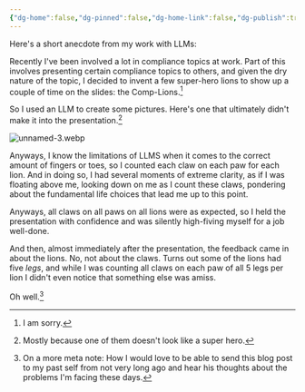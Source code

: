 ```yaml
---
{"dg-home":false,"dg-pinned":false,"dg-home-link":false,"dg-publish":true,"type":"post","disabled rules":["header-increment","yaml-title","yaml-title-alias","file-name-heading"],"title":"Mostly Right","dg-permalink":"mostly-right/","created-date":"2025-01-29T20:07:45","aliases":["Mostly Right"],"linter-yaml-title-alias":"Mostly Right","updated-date":"2025-05-05T17:44:28","tags":["ai","llm","misc"],"dg-path":"mostly-right.md","permalink":"/mostly-right/","dgPassFrontmatter":true,"created":"2025-01-29T20:07:45","updated":"2025-05-05T17:44:28"}
---
```



Here's a short anecdote from my work with LLMs:

Recently I've been involved a lot in compliance topics at work. Part of this involves presenting certain compliance topics to others, and given the dry nature of the topic, I decided to invent a few super-hero lions to show up a couple of time on the slides: the Comp-Lions.[^1]

So I used an LLM to create some pictures. Here's one that ultimately didn't make it into the presentation.[^2]

![unnamed-3.webp](/img/user/attachments/unnamed-3.webp)

Anyways, I know the limitations of LLMS when it comes to the correct amount of fingers or toes, so I counted each claw on each paw for each lion. And in doing so, I had several moments of extreme clarity, as if I was floating above me, looking down on me as I count these claws, pondering about the fundamental life choices that lead me up to this point.

Anyways, all claws on all paws on all lions were as expected, so I held the presentation with confidence and was silently high-fiving myself for a job well-done.

And then, almost immediately after the presentation, the feedback came in about the lions. No, not about the claws. Turns out some of the lions had five _legs_, and while I was counting all claws on each paw of all 5 legs per lion I didn't even notice that something else was amiss.

Oh well.[^3]

[^1]: I am sorry.
[^2]: Mostly because one of them doesn't look like a super hero.
[^3]: On a more meta note: How I would love to be able to send this blog post to my past self from not very long ago and hear his thoughts about the problems I'm facing these days.
